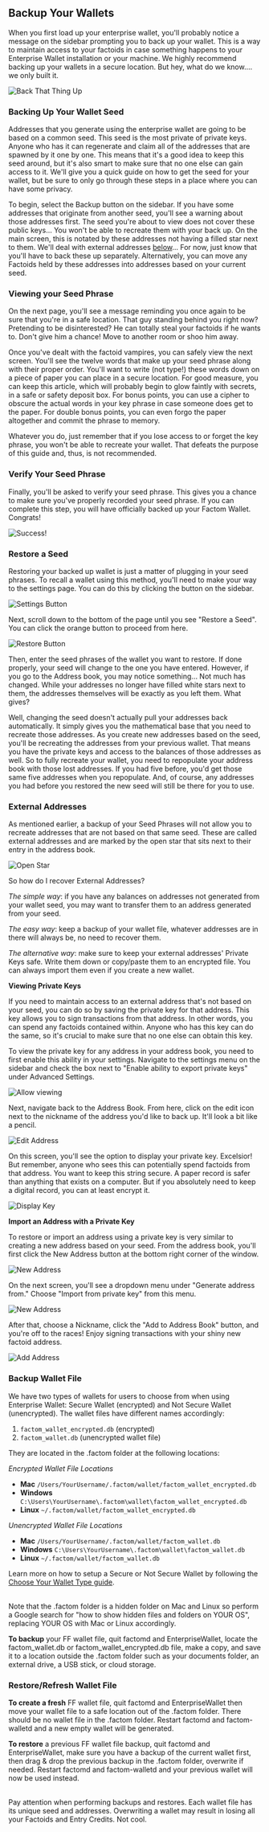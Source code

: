 ## Backup Your Wallets

When you first load up your enterprise wallet, you'll probably notice a message on the sidebar prompting you to back up your wallet. This is a way to maintain access to your factoids in case something happens to your Enterprise Wallet installation or your machine. We highly recommend backing up your wallets in a secure location. But hey, what do we know.... we only built it.

![Back That Thing Up](/images/wallet_145.png)

### Backing Up Your Wallet Seed

Addresses that you generate using the enterprise wallet are going to be based on a common seed. This seed is the most private of private keys. Anyone who has it can regenerate and claim all of the addresses that are spawned by it one by one. This means that it's a good idea to keep this seed around, but it's also smart to make sure that no one else can gain access to it. We'll give you a quick guide on how to get the seed for your wallet, but be sure to only go through these steps in a place where you can have some privacy.

To begin, select the Backup button on the sidebar. If you have some addresses that originate from another seed, you'll see a warning about those addresses first. The seed you're about to view does not cover these public keys... You won't be able to recreate them with your back up. On the main screen, this is notated by these addresses not having a filled star next to them. We'll deal with external addresses [below](#external_addresses)... For now, just know that you'll have to back these up separately. Alternatively, you can move any Factoids held by these addresses into addresses based on your current seed.

### Viewing your Seed Phrase

On the next page, you'll see a message reminding you once again to be sure that you're in a safe location. That guy standing behind you right now? Pretending to be disinterested? He can totally steal your factoids if he wants to. Don't give him a chance! Move to another room or shoo him away.

Once you've dealt with the factoid vampires, you can safely view the next screen. You'll see the twelve words that make up your seed phrase along with their proper order. You'll want to write (not type!) these words down on a piece of paper you can place in a secure location. For good measure, you can keep this article, which will probably begin to glow faintly with secrets, in a safe or safety deposit box. For bonus points, you can use a cipher to obscure the actual words in your key phrase in case someone does get to the paper. For double bonus points, you can even forgo the paper altogether and commit the phrase to memory.

Whatever you do, just remember that if you lose access to or forget the key phrase, you won't be able to recreate your wallet. That defeats the purpose of this guide and, thus, is not recommended.

### Verify Your Seed Phrase

Finally, you'll be asked to verify your seed phrase. This gives you a chance to make sure you've properly recorded your seed phrase. If you can complete this step, you will have officially backed up your Factom Wallet. Congrats!

![Success!](/images/wallet_146.png)

### Restore a Seed

Restoring your backed up wallet is just a matter of plugging in your seed phrases. To recall a wallet using this method, you'll need to make your way to the settings page. You can do this by clicking the button on the sidebar.

![Settings Button](/images/wallet_147.png)

Next, scroll down to the bottom of the page until you see "Restore a Seed". You can click the orange button to proceed from here.

![Restore Button](/images/wallet_148.png)

Then, enter the seed phrases of the wallet you want to restore. If done properly, your seed will change to the one you have entered. However, if you go to the Address book, you may notice something... Not much has changed. While your addresses no longer have filled white stars next to them, the addresses themselves will be exactly as you left them. What gives?

Well, changing the seed doesn't actually pull your addresses back automatically. It simply gives you the mathematical base that you need to recreate those addresses. As you create new addresses based on the seed, you'll be recreating the addresses from your previous wallet. That means you have the private keys and access to the balances of those addresses as well. So to fully recreate your wallet, you need to repopulate your address book with those lost addresses. If you had five before, you'd get those same five addresses when you repopulate. And, of course, any addresses you had before you restored the new seed will still be there for you to use.

### <a name="external_addresses"></a>External Addresses

As mentioned earlier, a backup of your Seed Phrases will not allow you to recreate addresses that are not based on that same seed. These are called external addresses and are marked by the open star that sits next to their entry in the address book.

![Open Star](/images/wallet_149.png)

So how do I recover External Addresses?
 
<i>The simple way</i>: if you have any balances on addresses not generated from your wallet seed, you may want to transfer them to an address generated from your seed.

<i>The easy way</i>: keep a backup of your wallet file, whatever addresses are in there will always be, no need to recover them.

<i>The alternative way</i>: make sure to keep your external addresses' Private Keys safe. Write them down or copy/paste them to an encrypted file. You can always import them even if you create a new wallet.



**Viewing Private Keys**

If you need to maintain access to an external address that's not based on your seed, you can do so by saving the private key for that address. This key allows you to sign transactions from that address. In other words, you can spend any factoids contained within. Anyone who has this key can do the same, so it's crucial to make sure that no one else can obtain this key.

To view the private key for any address in your address book, you need to first enable this ability in your settings. Navigate to the settings menu on the sidebar and check the box next to "Enable ability to export private keys" under Advanced Settings.

![Allow viewing](/images/wallet_152.png)

Next, navigate back to the Address Book. From here, click on the edit icon next to the nickname of the address you'd like to back up. It'll look a bit like a pencil.

![Edit Address](/images/wallet_150.png)

On this screen, you'll see the option to display your private key. Excelsior! But remember, anyone who sees this can potentially spend factoids from that address. You want to keep this string secure. A paper record is safer than anything that exists on a computer. But if you absolutely need to keep a digital record, you can at least encrypt it.

![Display Key](/images/wallet_151.png)

**Import an Address with a Private Key**

To restore or import an address using a private key is very similar to creating a new address based on your seed. From the address book, you'll first click the New Address button at the bottom right corner of the window.

![New Address](/images/wallet_072.png)

On the next screen, you'll see a dropdown menu under "Generate address from." Choose "Import from private key" from this menu.

![New Address](/images/wallet_153.png)

After that, choose a Nickname, click the "Add to Address Book" button, and you're off to the races! Enjoy signing transactions with your shiny new factoid address.

![Add Address](/images/wallet_037.png)

### Backup Wallet File

We have two types of wallets for users to choose from when using Enterprise Wallet: Secure Wallet (encrypted) and Not Secure Wallet (unencrypted). The wallet files have different names accordingly:

1. `factom_wallet_encrypted.db` (encrypted)
2. `factom_wallet.db` (unencrypted wallet file) 

They are located in the .factom folder at the following locations:

*Encrypted Wallet File Locations*

* **Mac** `/Users/YourUsername/.factom/wallet/factom_wallet_encrypted.db`
* **Windows** `C:\Users\YourUsername\.factom\wallet\factom_wallet_encrypted.db`
* **Linux** `~/.factom/wallet/factom_wallet_encrypted.db`

*Unencrypted Wallet File Locations*

* **Mac** `/Users/YourUsername/.factom/wallet/factom_wallet.db`
* **Windows** `C:\Users\YourUsername\.factom\wallet\factom_wallet.db`
* **Linux** `~/.factom/wallet/factom_wallet.db`

Learn more on how to setup a Secure or Not Secure Wallet by following the [Choose Your Wallet Type guide](#choose-your-wallet-type).

<aside class="notice"><br>  
Note that the .factom folder is a hidden folder on Mac and Linux so perform a Google search for "how to show hidden files and folders on YOUR OS", replacing YOUR OS with Mac or Linux accordingly.
</aside>

**To backup** your FF wallet file, quit factomd and EnterpriseWallet, locate the factom_wallet.db or factom_wallet_encrypted.db file, make a copy, and save it to a location outside the .factom folder such as your documents folder, an external drive, a USB stick, or cloud storage.

### Restore/Refresh Wallet File

**To create a fresh** FF wallet file, quit factomd and EnterpriseWallet then move your wallet file to a safe location out of the .factom folder. There should be no wallet file in the .factom folder. Restart factomd and factom-walletd and a new empty wallet will be generated.

**To restore** a previous FF wallet file backup, quit factomd and EnterpriseWallet, make sure you have a backup of the current wallet first, then drag & drop the previous backup in the .factom folder, overwrite if needed. Restart factomd and factom-walletd and your previous wallet will now be used instead.

<aside class="warning"><br>
Pay attention when performing backups and restores. Each wallet file has its unique seed and addresses. Overwriting a wallet may result in losing all your Factoids and Entry Credits. Not cool.
</aside>